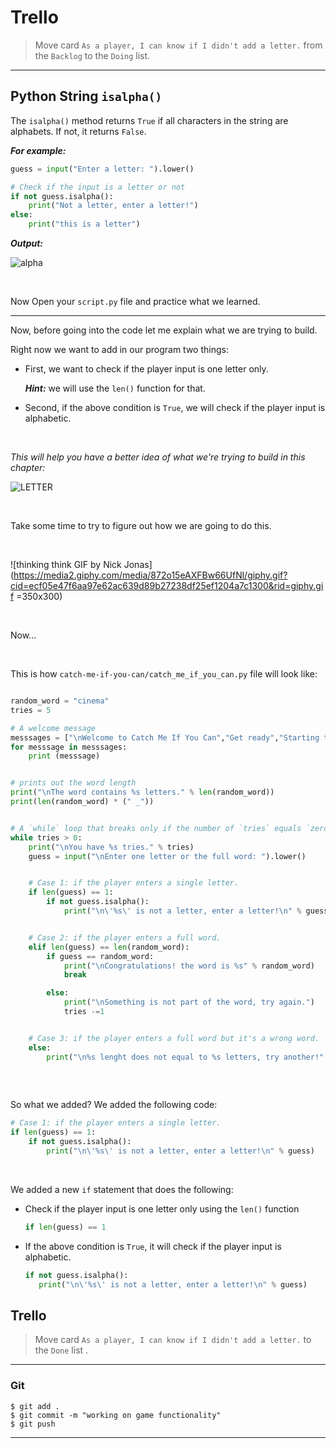 ﻿
# Trello
> Move card  `As a player, I can know if I didn't add a letter.`  from the  `Backlog`  to the  `Doing`  list.

----------

## Python String `isalpha()`

The `isalpha()` method returns `True` if all characters in the string are alphabets. If not, it returns `False`.

***For example:***
```python
guess = input("Enter a letter: ").lower()

# Check if the input is a letter or not
if not guess.isalpha():
    print("Not a letter, enter a letter!")
else:
    print("this is a letter")
```

***Output:***

![alpha](https://i.ibb.co/rbpdJyg/alpha.gif)

<br>

Now Open your `script.py` file and practice what we learned.

-----
Now, before going into the code let me explain what we are trying to build.

 Right now we want to add in our program two things:

 - First, we want to check if the player input is one letter only. 
 
   ***Hint:*** we will use the `len()` function for that.
 
 - Second,  if the above condition is `True`, we will check if the player input is alphabetic.

<br>


*This will help you have a better idea of what we're trying to build in this chapter:*


![LETTER](https://i.ibb.co/xzhF86d/LETTER.gif)

<br>

Take some time to try to figure out how we are going to do this.

<br>

![thinking think GIF by Nick Jonas](https://media2.giphy.com/media/872o15eAXFBw66UfNl/giphy.gif?cid=ecf05e47f6aa97e62ac639d89b27238df25ef1204a7c1300&rid=giphy.gif =350x300)

<br>

Now...

<br>

This is how `catch-me-if-you-can/catch_me_if_you_can.py` file will look like:
```python

random_word = "cinema"
tries = 5

# A welcome message
messsages = ["\nWelcome to Catch Me If You Can","Get ready","Starting the game...","Selecting a word..."]
for messsage in messsages:
    print (messsage)


# prints out the word length
print("\nThe word contains %s letters." % len(random_word))
print(len(random_word) * (" _"))


# A `while` loop that breaks only if the number of `tries` equals `zero`
while tries > 0:
    print("\nYou have %s tries." % tries)
    guess = input("\nEnter one letter or the full word: ").lower()


    # Case 1: if the player enters a single letter.
    if len(guess) == 1:
        if not guess.isalpha():
            print("\n\'%s\' is not a letter, enter a letter!\n" % guess)


    # Case 2: if the player enters a full word.
    elif len(guess) == len(random_word):
        if guess == random_word:
            print("\nCongratulations! the word is %s" % random_word)
            break

        else:
            print("\nSomething is not part of the word, try again.")
            tries -=1


    # Case 3: if the player enters a full word but it's a wrong word.
    else:
        print("\n%s lenght does not equal to %s letters, try another!" % (guess,len(random_word)))
        
```

<br>

So what we added? We added the following code:
```python
# Case 1: if the player enters a single letter.
if len(guess) == 1:
    if not guess.isalpha():
        print("\n\'%s\' is not a letter, enter a letter!\n" % guess)
```
<br>

We added a new `if` statement that does the following:

 - Check if the player input is one letter only using the `len()` function 
    ```python
    if len(guess) == 1
    ```
 
 - If the above condition is `True`, it will check if the player input is alphabetic.
     ```python
     if not guess.isalpha():
        print("\n\'%s\' is not a letter, enter a letter!\n" % guess)
     ```


##  Trello

  

> Move card `As a player, I can know if I didn't add a letter.` to the `Done` list .

>

----------

###  Git

```
$ git add .
$ git commit -m "working on game functionality"
$ git push

```

  

----------
